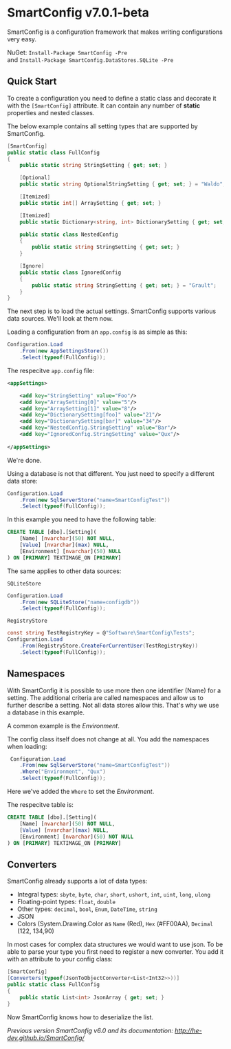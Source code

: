 # SmartConfig v7.0.1-beta

SmartConfig is a configuration framework that makes writing configurations very easy.

NuGet: `Install-Package SmartConfig -Pre`  
and `Install-Package SmartConfig.DataStores.SQLite -Pre`

## Quick Start

To create a configuration you need to define a static class and decorate it with the `[SmartConfig]` attribute. It can contain any number of **static** properties and nested classes.

The below example contains all setting types that are supported by SmartConfig.

```cs
[SmartConfig]
public static class FullConfig
{
    public static string StringSetting { get; set; }

    [Optional]
    public static string OptionalStringSetting { get; set; } = "Waldo";

    [Itemized]
    public static int[] ArraySetting { get; set; }

    [Itemized]
    public static Dictionary<string, int> DictionarySetting { get; set; }

    public static class NestedConfig
    {
        public static string StringSetting { get; set; }
    }

    [Ignore]
    public static class IgnoredConfig
    {
        public static string StringSetting { get; set; } = "Grault";
    }
}
```

The next step is to load the actual settings. SmartConfig supports various data sources. We'll look at them now.

Loading a configuration from an `app.config` is as simple as this:

```cs
Configuration.Load
    .From(new AppSettingsStore())
    .Select(typeof(FullConfig));
```

The respecitve `app.config` file:

```xml
<appSettings>

    <add key="StringSetting" value="Foo"/>
    <add key="ArraySetting[0]" value="5"/>
    <add key="ArraySetting[1]" value="8"/>
    <add key="DictionarySetting[foo]" value="21"/>
    <add key="DictionarySetting[bar]" value="34"/>
    <add key="NestedConfig.StringSetting" value="Bar"/>
    <add key="IgnoredConfig.StringSetting" value="Qux"/>
    
</appSettings>
``` 

We're done.

Using a database is not that different. You just need to specify a different data store:

```cs
Configuration.Load
    .From(new SqlServerStore("name=SmartConfigTest"))
    .Select(typeof(FullConfig));
```

In this example you need to have the following table:

```sql
CREATE TABLE [dbo].[Setting](
	[Name] [nvarchar](50) NOT NULL,
	[Value] [nvarchar](max) NULL,
	[Environment] [nvarchar](50) NULL
) ON [PRIMARY] TEXTIMAGE_ON [PRIMARY]
```

The same applies to other data sources:

`SQLiteStore`

```cs
Configuration.Load
    .From(new SQLiteStore("name=configdb"))
    .Select(typeof(FullConfig));
```

`RegistryStore`

```cs
const string TestRegistryKey = @"Software\SmartConfig\Tests";
Configuration.Load
    .From(RegistryStore.CreateForCurrentUser(TestRegistryKey))
    .Select(typeof(FullConfig));
```

## Namespaces

With SmartConfig it is possible to use more then one identifier (Name) for a setting. The additional criteria are called namespaces and allow us to further describe a setting. Not all data stores allow this. That's why we use a database in this example.

A common example is the _Environment_.

The config class itself does not change at all. You add the namespaces when loading:

```cs
 Configuration.Load
    .From(new SqlServerStore("name=SmartConfigTest"))
    .Where("Environment", "Qux")
    .Select(typeof(FullConfig));
```

Here we've added the `Where` to set the _Environment_.

The respecitve table is:

```sql
CREATE TABLE [dbo].[Setting](
	[Name] [nvarchar](50) NOT NULL,
	[Value] [nvarchar](max) NULL,
	[Environment] [nvarchar](50) NOT NULL
) ON [PRIMARY] TEXTIMAGE_ON [PRIMARY]
```

## Converters

SmartConfig already supports a lot of data types:

- Integral types: `sbyte`, `byte`, `char`, `short`, `ushort`, `int`, `uint`, `long`, `ulong`
- Floating-point types: `float`, `double`
- Other types: `decimal`, `bool`, `Enum`, `DateTime`, `string`
- JSON
- Colors (System.Drawing.Color as `Name` (Red), `Hex` (#FF00AA), `Decimal` (122, 134,90)

In most cases for complex data structures we would want to use json. To be able to parse your type you first need to register a new converter. You add it with an attribute to your config class:

```cs
[SmartConfig]
[Converters(typeof(JsonToObjectConverter<List<Int32>>))]
public static class FullConfig
{
    public static List<int> JsonArray { get; set; }
}
```

Now SmartConfig knows how to deserialize the list.



_Previous version SmartConfig v6.0 and its documentation: <http://he-dev.github.io/SmartConfig/>_